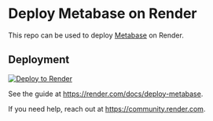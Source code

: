 # Deploy Metabase on Render

This repo can be used to deploy [Metabase](https://metabase.com) on Render.

## Deployment

[![Deploy to Render](https://render.com/images/deploy-to-render-button.svg)](https://render.com/deploy?repo=https://github.com/EverydayMoney/render-metabase-recipe)

See the guide at https://render.com/docs/deploy-metabase.

If you need help, reach out at https://community.render.com.
